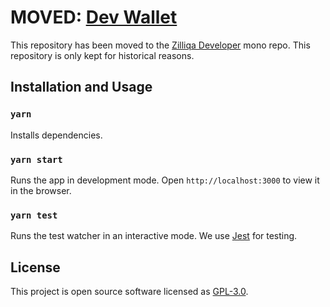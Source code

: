 # MOVED: [Dev Wallet](https://dev-wallet.zilliqa.com)

This repository has been moved to the [Zilliqa Developer](https://github.com/Zilliqa/zilliqa-developer) mono repo. This repository is only kept for historical reasons.

## Installation and Usage

### `yarn`

Installs dependencies.

### `yarn start`

Runs the app in development mode.
Open `http://localhost:3000` to view it in the browser.

### `yarn test`

Runs the test watcher in an interactive mode.
We use [Jest](https://jestjs.io/) for testing.

## License

This project is open source software licensed as [GPL-3.0](https://github.com/zilliqa/dev-wallet/blob/master/LICENSE).

